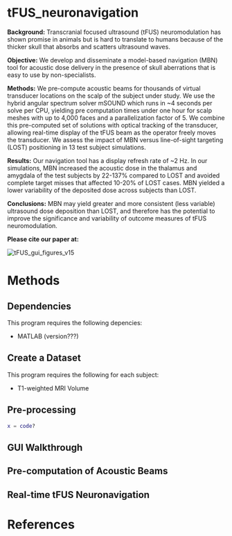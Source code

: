 # tFUS_neuronavigation

**Background:** Transcranial focused ultrasound (tFUS) neuromodulation has shown promise in animals but is hard to translate to humans because of the thicker skull that absorbs and scatters ultrasound waves. 

**Objective:** We develop and disseminate a model-based navigation (MBN) tool for acoustic dose delivery in the presence of skull aberrations that is easy to use by non-specialists.   

**Methods:** We pre-compute acoustic beams for thousands of virtual transducer locations on the scalp of the subject under study. We use the hybrid angular spectrum solver mSOUND which runs in ~4 seconds per solve per CPU, yielding pre computation times under one hour for scalp meshes with up to 4,000 faces and a parallelization factor of 5. We combine this pre-computed set of solutions with optical tracking of the transducer, allowing real-time display of the tFUS beam as the operator freely moves the transducer. We assess the impact of MBN versus line-of-sight targeting (LOST) positioning in 13 test subject simulations.

**Results:** Our navigation tool has a display refresh rate of ~2 Hz. In our simulations, MBN increased the acoustic dose in the thalamus and amygdala of the test subjects by 22-137% compared to LOST and avoided complete target misses that affected 10-20% of LOST cases. MBN yielded a lower variability of the deposited dose across subjects than LOST.

**Conclusions:** MBN may yield greater and more consistent (less variable) ultrasound dose deposition than LOST, and therefore has the potential to improve the significance and variability of outcome measures of tFUS neuromodulation. 

**Please cite our paper at:**

![tFUS_gui_figures_v15](https://github.com/parkerkotlarz/tFUS_neuronavigation/assets/157265957/46a368f3-d179-4d93-ac97-166008db5bcd)


# Methods

## Dependencies
This program requires the following depencies:
- MATLAB (version???)

## Create a Dataset
This program requires the following for each subject: 
- T1-weighted MRI Volume

## Pre-processing

```MATLAB
x = code?
```

## GUI Walkthrough

## Pre-computation of Acoustic Beams

## Real-time tFUS Neuronavigation


# References

